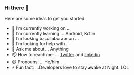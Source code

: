 ### Hi there 👋

Here are some ideas to get you started:

- 🔭 I’m currently working on ... 
- 🌱 I’m currently learning ... Android, Kotlin
- 👯 I’m looking to collaborate on ...
- 🤔 I’m looking for help with ...
- 💬 Ask me about ... Anything
- 📫 How to reach me: ... [Twitter](twitter.com/AnkitVerma2711) and [linkedin](https://www.linkedin.com/in/ankit-verma273/)
- 😄 Pronouns: ... He/him
- ⚡ Fun fact: ...Developers love to stay awake at Night. LOL
